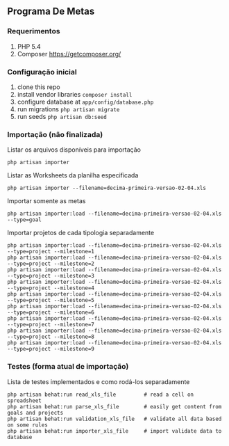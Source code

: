 ## Programa De Metas

### Requerimentos

1. PHP 5.4
2. Composer https://getcomposer.org/

### Configuração inicial

1. clone this repo
2. install vendor libraries ```composer install```
3. configure database at ```app/config/database.php```
4. run migrations ```php artisan migrate```
5. run seeds ```php artisan db:seed```

### Importação (não finalizada)

Listar os arquivos disponíveis para importação

```
php artisan importer
```

Listar as Worksheets da planilha especificada

```
php artisan importer --filename=decima-primeira-versao-02-04.xls
```

Importar somente as metas

```
php artisan importer:load --filename=decima-primeira-versao-02-04.xls --type=goal
```

Importar projetos de cada tipologia separadamente

```
php artisan importer:load --filename=decima-primeira-versao-02-04.xls --type=project --milestone=1
php artisan importer:load --filename=decima-primeira-versao-02-04.xls --type=project --milestone=2
php artisan importer:load --filename=decima-primeira-versao-02-04.xls --type=project --milestone=3
php artisan importer:load --filename=decima-primeira-versao-02-04.xls --type=project --milestone=4
php artisan importer:load --filename=decima-primeira-versao-02-04.xls --type=project --milestone=5
php artisan importer:load --filename=decima-primeira-versao-02-04.xls --type=project --milestone=6
php artisan importer:load --filename=decima-primeira-versao-02-04.xls --type=project --milestone=7
php artisan importer:load --filename=decima-primeira-versao-02-04.xls --type=project --milestone=8
php artisan importer:load --filename=decima-primeira-versao-02-04.xls --type=project --milestone=9
```

### Testes (forma atual de importação)

Lista de testes implementados e como rodá-los separadamente

```
php artisan behat:run read_xls_file         # read a cell on spreadsheet
php artisan behat:run parse_xls_file        # easily get content from goals and projects
php artisan behat:run validation_xls_file   # validate all data based on some rules
php artisan behat:run importer_xls_file     # import validate data to database
```
